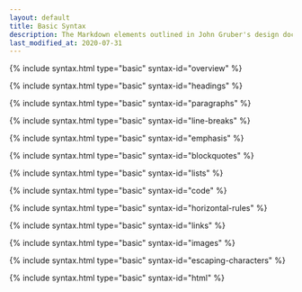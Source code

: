 ```yaml
---
layout: default
title: Basic Syntax
description: The Markdown elements outlined in John Gruber's design document.
last_modified_at: 2020-07-31
---
```


{% include syntax.html type="basic" syntax-id="overview" %}

{% include syntax.html type="basic" syntax-id="headings" %}

{% include syntax.html type="basic" syntax-id="paragraphs" %}

{% include syntax.html type="basic" syntax-id="line-breaks" %}

{% include syntax.html type="basic" syntax-id="emphasis" %}

{% include syntax.html type="basic" syntax-id="blockquotes" %}

{% include syntax.html type="basic" syntax-id="lists" %}

{% include syntax.html type="basic" syntax-id="code" %}

{% include syntax.html type="basic" syntax-id="horizontal-rules" %}

{% include syntax.html type="basic" syntax-id="links" %}

{% include syntax.html type="basic" syntax-id="images" %}

{% include syntax.html type="basic" syntax-id="escaping-characters" %}

{% include syntax.html type="basic" syntax-id="html" %}
